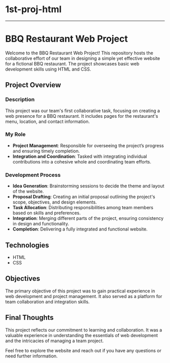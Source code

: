 # 1st-proj-html

---

# BBQ Restaurant Web Project

Welcome to the BBQ Restaurant Web Project! This repository hosts the collaborative effort of our team in designing a simple yet effective website for a fictional BBQ restaurant. The project showcases basic web development skills using HTML and CSS.

## Project Overview

### Description
This project was our team's first collaborative task, focusing on creating a web presence for a BBQ restaurant. It includes pages for the restaurant's menu, location, and contact information.

### My Role
- **Project Management**: Responsible for overseeing the project’s progress and ensuring timely completion.
- **Integration and Coordination**: Tasked with integrating individual contributions into a cohesive whole and coordinating team efforts.

### Development Process
- **Idea Generation**: Brainstorming sessions to decide the theme and layout of the website.
- **Proposal Drafting**: Creating an initial proposal outlining the project's scope, objectives, and design elements.
- **Task Allocation**: Distributing responsibilities among team members based on skills and preferences.
- **Integration**: Merging different parts of the project, ensuring consistency in design and functionality.
- **Completion**: Delivering a fully integrated and functional website.

## Technologies
- HTML
- CSS

## Objectives
The primary objective of this project was to gain practical experience in web development and project management. It also served as a platform for team collaboration and integration skills.

## Final Thoughts
This project reflects our commitment to learning and collaboration. It was a valuable experience in understanding the essentials of web development and the intricacies of managing a team project.

Feel free to explore the website and reach out if you have any questions or need further information.
